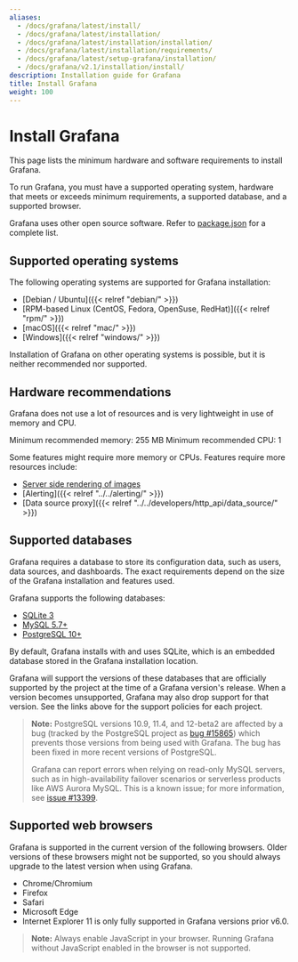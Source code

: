 ```yaml
---
aliases:
  - /docs/grafana/latest/install/
  - /docs/grafana/latest/installation/
  - /docs/grafana/latest/installation/installation/
  - /docs/grafana/latest/installation/requirements/
  - /docs/grafana/latest/setup-grafana/installation/
  - /docs/grafana/v2.1/installation/install/
description: Installation guide for Grafana
title: Install Grafana
weight: 100
---
```


# Install Grafana

This page lists the minimum hardware and software requirements to install Grafana.

To run Grafana, you must have a supported operating system, hardware that meets or exceeds minimum requirements, a supported database, and a supported browser.

Grafana uses other open source software. Refer to [package.json](https://github.com/grafana/grafana/blob/main/package.json) for a complete list.

## Supported operating systems

The following operating systems are supported for Grafana installation:

- [Debian / Ubuntu]({{< relref "debian/" >}})
- [RPM-based Linux (CentOS, Fedora, OpenSuse, RedHat)]({{< relref "rpm/" >}})
- [macOS]({{< relref "mac/" >}})
- [Windows]({{< relref "windows/" >}})

Installation of Grafana on other operating systems is possible, but it is neither recommended nor supported.

## Hardware recommendations

Grafana does not use a lot of resources and is very lightweight in use of memory and CPU.

Minimum recommended memory: 255 MB
Minimum recommended CPU: 1

Some features might require more memory or CPUs. Features require more resources include:

- [Server side rendering of images](https://grafana.com/grafana/plugins/grafana-image-renderer#requirements)
- [Alerting]({{< relref "../../alerting/" >}})
- [Data source proxy]({{< relref "../../developers/http_api/data_source/" >}})

## Supported databases

Grafana requires a database to store its configuration data, such as users, data sources, and dashboards. The exact requirements depend on the size of the Grafana installation and features used.

Grafana supports the following databases:

- [SQLite 3](https://www.sqlite.org/index.html)
- [MySQL 5.7+](https://www.mysql.com/support/supportedplatforms/database.html)
- [PostgreSQL 10+](https://www.postgresql.org/support/versioning/)

By default, Grafana installs with and uses SQLite, which is an embedded database stored in the Grafana installation location.

Grafana will support the versions of these databases that are officially supported by the project at the time of a Grafana version's release. When a version becomes unsupported, Grafana may also drop support for that version. See the links above for the support policies for each project.

> **Note:** PostgreSQL versions 10.9, 11.4, and 12-beta2 are affected by a bug (tracked by the PostgreSQL project as [bug #15865](https://www.postgresql.org/message-id/flat/15865-17940eacc8f8b081%40postgresql.org)) which prevents those versions from being used with Grafana. The bug has been fixed in more recent versions of PostgreSQL.
>
> Grafana can report errors when relying on read-only MySQL servers, such as in high-availability failover scenarios or serverless products like AWS Aurora MySQL. This is a known issue; for more information, see [issue #13399](https://github.com/grafana/grafana/issues/13399).

## Supported web browsers

Grafana is supported in the current version of the following browsers. Older versions of these browsers might not be supported, so you should always upgrade to the latest version when using Grafana.

- Chrome/Chromium
- Firefox
- Safari
- Microsoft Edge
- Internet Explorer 11 is only fully supported in Grafana versions prior v6.0.

> **Note:** Always enable JavaScript in your browser. Running Grafana without JavaScript enabled in the browser is not supported.

